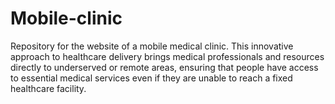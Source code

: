 # Mobile-clinic
Repository for the website of a mobile medical clinic. This innovative approach to healthcare delivery brings medical professionals and resources directly to underserved or remote areas, ensuring that people have access to essential medical services even if they are unable to reach a fixed healthcare facility.
